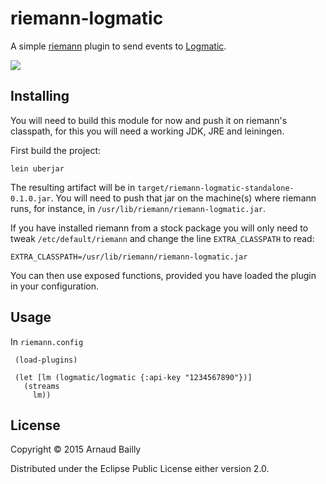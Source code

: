 # riemann-logmatic

A simple [riemann](http://riemann.io) plugin to send events to [Logmatic](http://logmatic.io). 

![](https://travis-ci.org/capital-match/riemann-logmatic.svg?branch=master)

## Installing

You will need to build this module for now and push it on riemann's classpath, for this you will need a working JDK, JRE and leiningen.

First build the project:

    lein uberjar

The resulting artifact will be in `target/riemann-logmatic-standalone-0.1.0.jar`. You will need to push that jar on the machine(s) where riemann runs, for instance, in `/usr/lib/riemann/riemann-logmatic.jar`.

If you have installed riemann from a stock package you will only need to tweak `/etc/default/riemann` and change the line `EXTRA_CLASSPATH` to read:

    EXTRA_CLASSPATH=/usr/lib/riemann/riemann-logmatic.jar

You can then use exposed functions, provided you have loaded the plugin in your configuration.


## Usage

In `riemann.config`

     (load-plugins)

     (let [lm (logmatic/logmatic {:api-key "1234567890"})]
       (streams
         lm))


## License

Copyright © 2015 Arnaud Bailly

Distributed under the Eclipse Public License either version 2.0.
